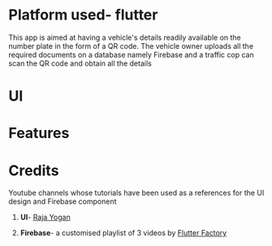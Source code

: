 # Platform used- flutter

This app is aimed at having a vehicle's details readily available on the number plate in the form of a QR code. The vehicle owner uploads all the required documents on a database namely Firebase and a traffic cop can scan the QR code and obtain all the details

# UI

# Features

# Credits
Youtube channels whose tutorials have been used as a references for the UI design and Firebase component

1. **UI**- [Raja Yogan](https://www.youtube.com/watch?v=2sGNjF1HpyA)

2. **Firebase**- a customised playlist of 3 videos by [Flutter Factory](https://www.youtube.com/playlist?list=PLGItlKLZg9gK_wcvvbNcB4yl7qC7OQa5q)
